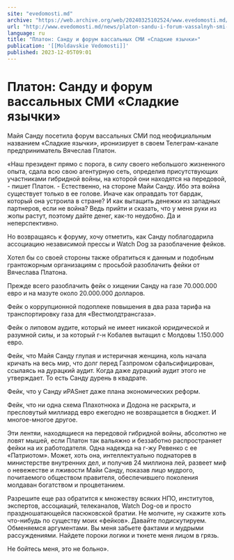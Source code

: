 ```yaml
---
site: "evedomosti.md"
archive: "https://web.archive.org/web/20240325102524/www.evedomosti.md/news/platon-sandu-i-forum-vassalnyh-smi-sladkie-yazychki"
url: "http://www.evedomosti.md/news/platon-sandu-i-forum-vassalnyh-smi-sladkie-yazychki"
language: ru
title: "Платон: Санду и форум вассальных СМИ «Сладкие язычки»"
publication: '[[Moldavskie Vedomosti]]'
published: 2023-12-05T09:01
---
```


# Платон: Санду и форум вассальных СМИ «Сладкие язычки»

Майя Санду посетила форум вассальных СМИ под неофициальным названием «Сладкие язычки», иронизирует в своем Телеграм-канале предприниматель Вячеслав Платон.

«Наш президент прямо с порога, в силу своего небольшого жизненного опыта, сдала всю свою агентурную сеть, определив присутствующих участниками гибридной войны, на которой они находятся на передовой, - пишет Платон. - Естественно, на стороне Майи Санду. Ибо эта война существует только в ее голове. Иначе как оправдать тот бардак, который она устроила в стране? И как вытащить денежки из западных партнеров, если не война? Ведь прийти и сказать, что у меня руки из жопы растут, поэтому дайте денег, как-то неудобно. Да и неперспективно.

Но возвращаясь к форуму, хочу отметить, как Санду поблагодарила ассоциацию независимой прессы и Watch Dog за разоблачение фейков.

Хотел бы со своей стороны также обратиться к данным и подобным грантожорным организациям с просьбой разоблачить фейки от Вячеслава Платона.

Прежде всего разоблачить фейк о хищении Санду на газе 70.000.000 евро и на мазуте около 20.000.000 долларов.

Фейк о коррупционной подоплеке повышения в два раза тарифа на транспортировку газа для «Вестмолдтрансгаза».

Фейк о липовом аудите, который не имеет никакой юридической и разумной силы, и за который г-н Кобалев вытащил с Молдовы 1.150.000 евро.

Фейк, что Майя Санду глупая и истеричная женщина, коль начала кричать на весь мир, что долг перед Газпромом сфальсифицирован, ссылаясь на дурацкий аудит. Когда даже дурацкий аудит этого не утверждает. То есть Санду дурень в квадрате.

Фейк, что у Санду иPASнет даже плана экономических реформ.

Фейк, что ни одна схема Плахотнюка и Додона не раскрыта, и пресловутый миллиард евро ежегодно не возвращается в бюджет. И многое-многое другое.

Эти лентяи, находящиеся на передовой гибридной войны, абсолютно не ловят мышей, если Платон так вальяжно и беззаботно распространяет фейки на их работодателя. Одна надежда на г-жу Ревенко с ее «Патриотом». Может, хоть она, интеллектуально поднаторев в министерстве внутренних дел, и получив 24 миллиона лей, развеет миф о невежестве и лживости Майи Санду, показав лицо мудрого, почитаемого обществом правителя, обеспечившего поколения молдаван богатством и процветанием.

Разрешите еще раз обратится к множеству всяких НПО, институтов, экспертов, ассоциаций, телеканалов, Watch Dog-ов и просто праздношатающейся пасюковской братии. Не молчите, ну скажите хоть что-нибудь по существу моих «фейков». Давайте подискутируем. Обменяемся аргументами. Вы меня забьете фактами и мудрыми рассуждениями. Найдете пороки логики и ткнете меня лицом в грязь.

Не бойтесь меня, это не больно».